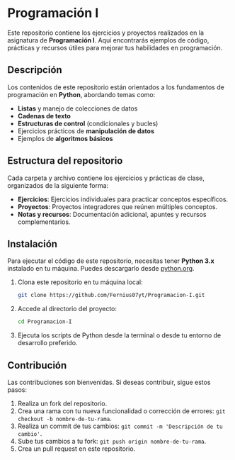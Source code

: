 # Programación I

Este repositorio contiene los ejercicios y proyectos realizados en la asignatura de **Programación I**. Aquí encontrarás ejemplos de código, prácticas y recursos útiles para mejorar tus habilidades en programación.

## Descripción

Los contenidos de este repositorio están orientados a los fundamentos de programación en **Python**, abordando temas como:
- **Listas** y manejo de colecciones de datos
- **Cadenas de texto**
- **Estructuras de control** (condicionales y bucles)
- Ejercicios prácticos de **manipulación de datos**
- Ejemplos de **algoritmos básicos**

## Estructura del repositorio

Cada carpeta y archivo contiene los ejercicios y prácticas de clase, organizados de la siguiente forma:

- **Ejercicios**: Ejercicios individuales para practicar conceptos específicos.
- **Proyectos**: Proyectos integradores que reúnen múltiples conceptos.
- **Notas y recursos**: Documentación adicional, apuntes y recursos complementarios.

## Instalación

Para ejecutar el código de este repositorio, necesitas tener **Python 3.x** instalado en tu máquina. Puedes descargarlo desde [python.org](https://www.python.org/downloads/).

1. Clona este repositorio en tu máquina local:

   ```bash
   git clone https://github.com/Fernius07yt/Programacion-I.git
   ```

2. Accede al directorio del proyecto:

   ```bash
   cd Programacion-I
   ```

3. Ejecuta los scripts de Python desde la terminal o desde tu entorno de desarrollo preferido.

## Contribución

Las contribuciones son bienvenidas. Si deseas contribuir, sigue estos pasos:

1. Realiza un fork del repositorio.
2. Crea una rama con tu nueva funcionalidad o corrección de errores: `git checkout -b nombre-de-tu-rama`.
3. Realiza un commit de tus cambios: `git commit -m 'Descripción de tu cambio'`.
4. Sube tus cambios a tu fork: `git push origin nombre-de-tu-rama`.
5. Crea un pull request en este repositorio.
